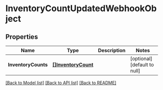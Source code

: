 # InventoryCountUpdatedWebhookObject

## Properties
Name | Type | Description | Notes
------------ | ------------- | ------------- | -------------
**InventoryCounts** | [**[]InventoryCount**](InventoryCount.md) |  | [optional] [default to null]

[[Back to Model list]](../README.md#documentation-for-models) [[Back to API list]](../README.md#documentation-for-api-endpoints) [[Back to README]](../README.md)

